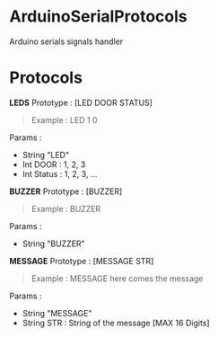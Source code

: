 # ArduinoSerialProtocols
Arduino serials signals handler

# Protocols
**LEDS**
Prototype : [LED DOOR STATUS]
> Example : LED 1 0

Params :
- String "LED"
- Int DOOR : 1, 2, 3
- Int Status : 1, 2, 3, ...
  
**BUZZER**
Prototype : [BUZZER]
> Example : BUZZER

Params :
- String "BUZZER"

**MESSAGE**
Prototype : [MESSAGE STR]

> Example : MESSAGE here comes the message

Params :
- String "MESSAGE"
- String STR : String of the message [MAX 16 Digits]
